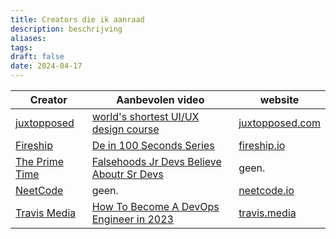 ```yaml
---
title: Creators die ik aanraad
description: beschrijving
aliases: 
tags: 
draft: false
date: 2024-04-17
---
```


| Creator                                                     | Aanbevolen video                                                                                                          | website                                         |
| ----------------------------------------------------------- | ------------------------------------------------------------------------------------------------------------------------- | ----------------------------------------------- |
| [juxtopposed](https://www.youtube.com/@juxtopposed)         | [world's shortest UI/UX design course](https://www.youtube.com/watch?v=wIuVvCuiJhU)                                       | [juxtopposed.com](https://www.juxtopposed.com/) |
| [Fireship](https://www.youtube.com/@Fireship)               | [De in 100 Seconds Series](https://www.youtube.com/watch?v=rrB13utjYV4&list=PL0vfts4VzfNiI1BsIK5u7LpPaIDKMJIDN&index=106) | [fireship.io](https://fireship.io/)             |
| [The Prime Time](https://www.youtube.com/@ThePrimeTimeagen) | [Falsehoods Jr Devs Believe Aboutr Sr Devs](https://youtu.be/Vo7KOqR27xE?si=SgRPSUI9K3ZTK_Zh)                             | geen.                                           |
| [NeetCode](https://www.youtube.com/@NeetCode)               | geen.                                                                                                                     | [neetcode.io](https://neetcode.io/)             |
| [Travis Media](https://www.youtube.com/@TravisMedia)        | [How To Become A DevOps Engineer in 2023](https://www.youtube.com/watch?v=IiuWlqabx9M)                                    | [travis.media](https://travis.media/)           |
